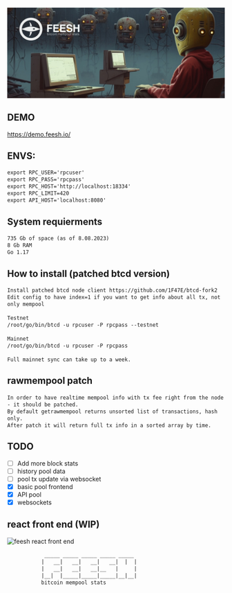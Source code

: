 ![feesh](assets/banner.jpg)

## DEMO
https://demo.feesh.io/


## ENVS:
```                                           
export RPC_USER='rpcuser'
export RPC_PASS='rpcpass'
export RPC_HOST='http://localhost:18334'
export RPC_LIMIT=420
export API_HOST='localhost:8080'
```                                           

## System requierments
```
735 Gb of space (as of 8.08.2023)
8 Gb RAM
Go 1.17
```

## How to install (patched btcd version)
```
Install patched btcd node client https://github.com/1F47E/btcd-fork2
Edit config to have index=1 if you want to get info about all tx, not only mempool

Testnet
/root/go/bin/btcd -u rpcuser -P rpcpass --testnet

Mainnet
/root/go/bin/btcd -u rpcuser -P rpcpass

Full mainnet sync can take up to a week.
```

## rawmempool patch
```
In order to have realtime mempool info with tx fee right from the node - it should be patched.
By default getrawmempool returns unsorted list of transactions, hash only.
After patch it will return full tx info in a sorted array by time.
```





## TODO
- [ ] Add more block stats
- [ ] history pool data
- [ ] pool tx update via websocket
- [x] basic pool frontend 
- [x] API pool
- [x] websockets

## react front end (WIP)
![feesh react front end](https://github.com/1F47E/react-feesh/raw/master/assets/screenshot.png)



```
            _____ _____ _____ _____ _____ 
           |   __|   __|   __|   __|  |  |
           |   __|   __|   __|__   |     |
           |__|  |_____|_____|_____|__|__|
           bitcoin mempool stats


```      